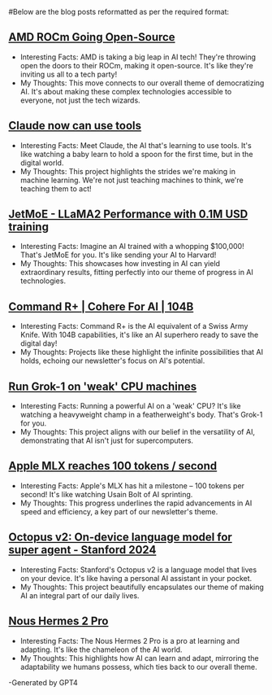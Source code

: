 #Below are the blog posts reformatted as per the required format:

## [AMD ROCm Going Open-Source](https://wccftech.com/amd-rocm-going-open-source-will-include-software-stack-hardware-documentation/)
  - Interesting Facts: AMD is taking a big leap in AI tech! They're throwing open the doors to their ROCm, making it open-source. It's like they're inviting us all to a tech party!
  - My Thoughts: This move connects to our overall theme of democratizing AI. It's about making these complex technologies accessible to everyone, not just the tech wizards.

## [Claude now can use tools](https://i.redd.it/6v76x14hvksc1.jpeg)
   - Interesting Facts: Meet Claude, the AI that's learning to use tools. It's like watching a baby learn to hold a spoon for the first time, but in the digital world.
   - My Thoughts: This project highlights the strides we're making in machine learning. We're not just teaching machines to think, we're teaching them to act!

## [JetMoE - LLaMA2 Performance with 0.1M USD training](https://research.myshell.ai/jetmoe)
   - Interesting Facts: Imagine an AI trained with a whopping $100,000! That's JetMoE for you. It's like sending your AI to Harvard!
   - My Thoughts: This showcases how investing in AI can yield extraordinary results, fitting perfectly into our theme of progress in AI technologies.

## [Command R+ | Cohere For AI | 104B](https://www.reddit.com/r/LocalLLaMA/comments/1bvniaz/command_r_cohere_for_ai_104b/)
   - Interesting Facts: Command R+ is the AI equivalent of a Swiss Army Knife. With 104B capabilities, it's like an AI superhero ready to save the digital day!
   - My Thoughts: Projects like these highlight the infinite possibilities that AI holds, echoing our newsletter's focus on AI's potential.

## [Run Grok-1 on 'weak' CPU machines](https://github.com/b4rtaz/distributed-llama/pull/18)
   - Interesting Facts: Running a powerful AI on a 'weak' CPU? It's like watching a heavyweight champ in a featherweight's body. That's Grok-1 for you.
   - My Thoughts: This project aligns with our belief in the versatility of AI, demonstrating that AI isn't just for supercomputers.

## [Apple MLX reaches 100 tokens / second](https://i.redd.it/3o7r9xzmtfsc1.jpeg)
   - Interesting Facts: Apple's MLX has hit a milestone – 100 tokens per second! It's like watching Usain Bolt of AI sprinting.
   - My Thoughts: This progress underlines the rapid advancements in AI speed and efficiency, a key part of our newsletter's theme.

## [Octopus v2: On-device language model for super agent - Stanford 2024](https://www.reddit.com/r/LocalLLaMA/comments/1bvv0er/octopus_v2_ondevice_language_model_for_super/)
   - Interesting Facts: Stanford's Octopus v2 is a language model that lives on your device. It's like having a personal AI assistant in your pocket.
   - My Thoughts: This project beautifully encapsulates our theme of making AI an integral part of our daily lives.

## [Nous Hermes 2 Pro](https://www.reddit.com/r/LocalLLaMA/comments/1bw4al9/nous_hermes_2_pro_review/)
   - Interesting Facts: The Nous Hermes 2 Pro is a pro at learning and adapting. It's like the chameleon of the AI world.
   - My Thoughts: This highlights how AI can learn and adapt, mirroring the adaptability we humans possess, which ties back to our overall theme.

-Generated by GPT4
